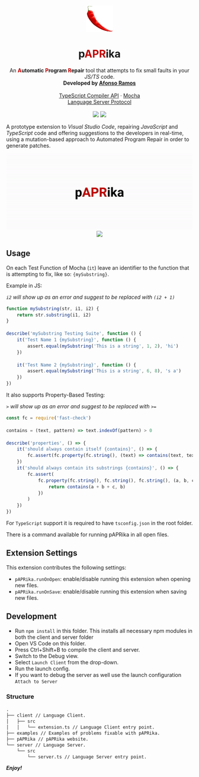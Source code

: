 <p align="center">
  <img src="pAPRika/assets/pAPRika.png" alt="pAPRika logo" width="72" height="72">
</p>
<h1 align="center">
  <b>p<span style="color:#c10301">APR</span>ika</b>
</h1>
<p align="center">
  An <b><span style="color:#c10301">A</span>utomatic <span style="color:#c10301">P</span>rogram <span style="color:#c10301">R</span>epair</b> tool that attempts to fix small faults in your <i>JS/TS</i> code.
  <br>
  <strong>Developed by <a href="https://github.com/afonsojramos">Afonso Ramos</a></strong>

  <br>
  <br>
  <a href="https://github.com/microsoft/TypeScript/wiki/Using-the-Compiler-API">TypeScript Compiler API</a>
  ·
  <a href="https://mochajs.org/">Mocha</a>
  <br>
  <a href="https://microsoft.github.io/language-server-protocol/">Language Server Protocol</a>
  <br>
  <br>
  <a href="https://app.circleci.com/pipelines/github/afonsojramos/pAPRika"> <img src="https://circleci.com/gh/afonsojramos/pAPRika.svg?style=shield&circle-token=f17b0877cd06b72ce45d01a6224f19eb435d269d"></a>
  <img src='https://bettercodehub.com/edge/badge/afonsojramos/pAPRika?branch=master&token=9dc668864992fc676ce1d34c63c045705f7c90e0'>
</p>

A prototype extension to _Visual Studio Code_, repairing _JavaScript_ and _TypeScript_ code and offering suggestions to the developers in real-time, using a mutation-based approach to Automated Program Repair in order to generate patches.

<p align="center">
  <img src="pAPRika/assets/pAPRika-v0.2.1.gif">
  <img src="pAPRika/assets/pAPRika-v0.2.gif">
</p>

## Usage

On each Test Function of Mocha (`it`) leave an identifier to the function that is attempting to fix, like so: `{mySubstring}`.

Example in JS:

_`i2` will show up as an error and suggest to be replaced with `(i2 + 1)`_

```js
function mySubstring(str, i1, i2) {
	return str.substring(i1, i2)
}

describe('mySubstring Testing Suite', function () {
	it('Test Name 1 {mySubstring}', function () {
		assert.equal(mySubstring('This is a string', 1, 2), 'hi')
	})

	it('Test Name 2 {mySubstring}', function () {
		assert.equal(mySubstring('This is a string', 6, 8), 's a')
	})
})
```

It also supports Property-Based Testing:

_`>` will show up as an error and suggest to be replaced with `>=`_

```js
const fc = require('fast-check')

contains = (text, pattern) => text.indexOf(pattern) > 0

describe('properties', () => {
	it('should always contain itself {contains}', () => {
		fc.assert(fc.property(fc.string(), (text) => contains(text, text)))
	})
	it('should always contain its substrings {contains}', () => {
		fc.assert(
			fc.property(fc.string(), fc.string(), fc.string(), (a, b, c) => {
				return contains(a + b + c, b)
			})
		)
	})
})
```

For `TypeScript` support it is required to have `tsconfig.json` in the root folder.

There is a command available for running pAPRika in all open files.

## Extension Settings

This extension contributes the following settings:

-   `pAPRika.runOnOpen`: enable/disable running this extension when opening new files.
-   `pAPRika.runOnSave`: enable/disable running this extension when saving new files.

## Development

-   Run `npm install` in this folder. This installs all necessary npm modules in both the client and server folder
-   Open VS Code on this folder.
-   Press Ctrl+Shift+B to compile the client and server.
-   Switch to the Debug view.
-   Select `Launch Client` from the drop-down.
-   Run the launch config.
-   If you want to debug the server as well use the launch configuration `Attach to Server`

### Structure

```
.
├── client // Language Client.
│   ├── src
│   │   └── extension.ts // Language Client entry point.
├── examples // Examples of problems fixable with pAPRika.
├── pAPRika // pAPRika website.
└── server // Language Server.
    └── src
        └── server.ts // Language Server entry point.
```

**_Enjoy!_**
